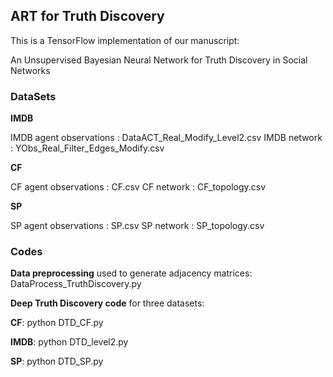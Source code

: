## ART for Truth Discovery ##

This is a TensorFlow implementation of our manuscript:

An Unsupervised Bayesian Neural Network for Truth Discovery in Social Networks

### DataSets ###

**IMDB** 

IMDB agent observations :  DataACT_Real_Modify_Level2.csv
IMDB network : YObs_Real_Filter_Edges_Modify.csv

**CF**

CF agent observations :  CF.csv
CF network : CF_topology.csv

**SP**

SP agent observations :  SP.csv
SP network : SP_topology.csv

### Codes ###

**Data preprocessing** used to generate adjacency matrices: DataProcess_TruthDiscovery.py

**Deep Truth Discovery code** for three datasets: 

**CF**: python DTD_CF.py

**IMDB**: python DTD_level2.py

**SP**: python DTD_SP.py
